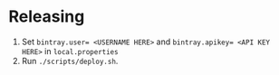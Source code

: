 Releasing
========

 1. Set `bintray.user= <USERNAME HERE>` and `bintray.apikey= <API KEY HERE>` in `local.properties`
 2. Run `./scripts/deploy.sh`.